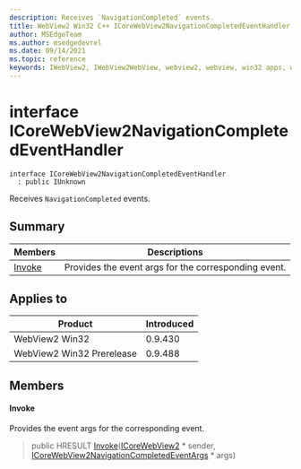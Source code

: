 ```yaml
---
description: Receives `NavigationCompleted` events.
title: WebView2 Win32 C++ ICoreWebView2NavigationCompletedEventHandler
author: MSEdgeTeam
ms.author: msedgedevrel
ms.date: 09/14/2021
ms.topic: reference
keywords: IWebView2, IWebView2WebView, webview2, webview, win32 apps, win32, edge, ICoreWebView2, ICoreWebView2Controller, browser control, edge html, ICoreWebView2NavigationCompletedEventHandler
---
```


# interface ICoreWebView2NavigationCompletedEventHandler

```
interface ICoreWebView2NavigationCompletedEventHandler
  : public IUnknown
```

Receives `NavigationCompleted` events.

## Summary

 Members                        | Descriptions
--------------------------------|---------------------------------------------
[Invoke](#invoke) | Provides the event args for the corresponding event.

## Applies to

Product                         | Introduced
--------------------------------|---------------------------------------------
WebView2 Win32            |    0.9.430
WebView2 Win32 Prerelease |    0.9.488

## Members

#### Invoke

Provides the event args for the corresponding event.

> public HRESULT [Invoke](#invoke)([ICoreWebView2](icorewebview2.md) * sender, [ICoreWebView2NavigationCompletedEventArgs](icorewebview2navigationcompletedeventargs.md) * args)

